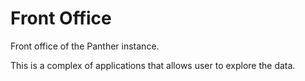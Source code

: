 # Front Office
Front office of the Panther instance.

This is a complex of applications that allows user to explore the data. 
